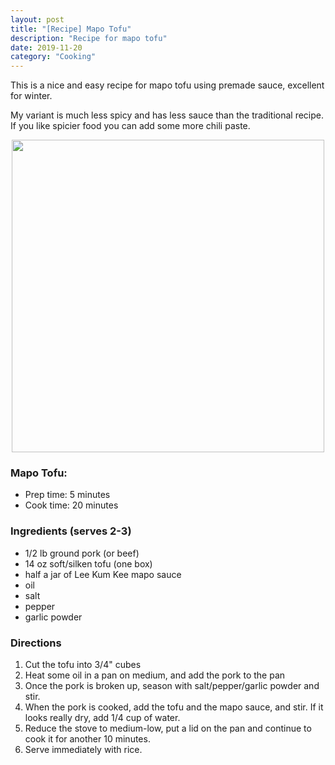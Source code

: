 ```yaml
---
layout: post
title: "[Recipe] Mapo Tofu"
description: "Recipe for mapo tofu"
date: 2019-11-20
category: "Cooking"
---
```

This is a nice and easy recipe for mapo tofu using premade sauce, excellent for winter. 

My variant is much less spicy and has less sauce than the traditional recipe. If you like spicier food you can add some more chili paste.

<!-- more -->

<p align="center">
  <img height="500" src="https://yangdanny97.github.io/misc/cooking/mapo_tofu.png">
</p>

### Mapo Tofu:
- Prep time: 5 minutes
- Cook time: 20 minutes

### Ingredients (serves 2-3)
- 1/2 lb ground pork (or beef)
- 14 oz soft/silken tofu (one box)
- half a jar of Lee Kum Kee mapo sauce
- oil
- salt
- pepper
- garlic powder

### Directions
1. Cut the tofu into 3/4" cubes
2. Heat some oil in a pan on medium, and add the pork to the pan
3. Once the pork is broken up, season with salt/pepper/garlic powder and stir.
4. When the pork is cooked, add the tofu and the mapo sauce, and stir. If it looks really dry, add 1/4 cup of water.
5. Reduce the stove to medium-low, put a lid on the pan and continue to cook it for another 10 minutes.
6. Serve immediately with rice.
